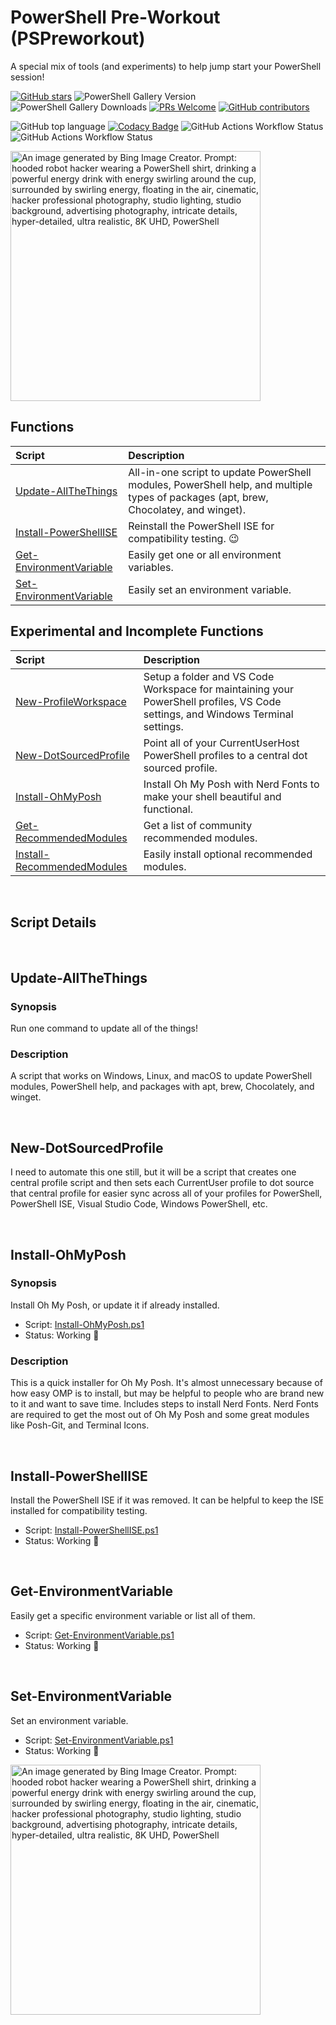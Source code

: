 <!-- markdownlint-disable first-line-heading -->
<!-- markdownlint-disable blanks-around-headings -->
<!-- markdownlint-disable no-inline-html -->
<a name='top'></a><div id='top' />
# PowerShell Pre-Workout (PSPreworkout)

A special mix of tools (and experiments) to help jump start your PowerShell session!

<!-- badges-start -->
[![GitHub stars](https://img.shields.io/github/stars/samerde/PSPreworkout?cacheSeconds=3600)](https://github.com/samerde/PSPreworkout/stargazers/)
![PowerShell Gallery Version](https://img.shields.io/powershellgallery/v/PSPreworkout?include_prereleases)
![PowerShell Gallery Downloads](https://img.shields.io/powershellgallery/dt/PSPreworkout)
[![PRs Welcome](https://img.shields.io/badge/PRs-welcome-brightgreen.svg?style=flat-square)](http://makeapullrequest.com)
[![GitHub contributors](https://img.shields.io/github/contributors/samerde/PSPreworkout.svg)](https://github.com/samerde/PSPreworkout/graphs/contributors/)

![GitHub top language](https://img.shields.io/github/languages/top/SamErde/PSPreworkout)
[![Codacy Badge](https://app.codacy.com/project/badge/Grade/ae92f0d929de494690e712b68fb3b52c)](https://app.codacy.com/gh/SamErde/PSPreworkout/dashboard?utm_source=gh&utm_medium=referral&utm_content=&utm_campaign=Badge_grade)
![GitHub Actions Workflow Status](https://img.shields.io/github/actions/workflow/status/SamErde/PSPreworkout/.github%2Fworkflows%2FBuild%20Module.yml)
![GitHub Actions Workflow Status](https://img.shields.io/github/actions/workflow/status/SamErde/PSPreworkout/.github%2Fworkflows%2FDeploy%20MkDocs.yml?label=MkDocs)
<!-- badges-end -->

<img src="https://raw.githubusercontent.com/SamErde/PSPreworkout/main/media/PSPreworkout-Animated-Logo-170.png" alt="An image generated by Bing Image Creator. Prompt: hooded robot hacker wearing a PowerShell shirt, drinking a powerful energy drink with energy swirling around the cup, surrounded by swirling energy, floating in the air, cinematic, hacker professional photography, studio lighting, studio background, advertising photography, intricate details, hyper-detailed, ultra realistic, 8K UHD, PowerShell" width="400" />

## Functions

  | Script | Description |
  | :---   | :---         |
  | [Update-AllTheThings](#updateallthethings) | All-in-one script to update PowerShell modules, PowerShell help, and multiple types of packages (apt, brew, Chocolatey, and winget). |
  | [Install-PowerShellISE](#installpowershellise) | Reinstall the PowerShell ISE for compatibility testing. :wink: |
  | [Get-EnvironmentVariable](#getenvironmentvariable) | Easily get one or all environment variables. |
  | [Set-EnvironmentVariable](#setenvironmentvariable) | Easily set an environment variable. |

## Experimental and Incomplete Functions

  | Script | Description |
  | :---   | :---         |
  | [New-ProfileWorkspace](#newprofileworkspace) | Setup a folder and VS Code Workspace for maintaining your PowerShell profiles, VS Code settings, and Windows Terminal settings. |
  | [New-DotSourcedProfile](#newdotsourcedprofile) | Point all of your CurrentUserHost PowerShell profiles to a central dot sourced profile. |
  | [Install-OhMyPosh](#installohmyposh) | Install Oh My Posh with Nerd Fonts to make your shell beautiful and functional. |
  | [Get-RecommendedModules](#getrecommendedmodules) | Get a list of community recommended modules. |
  | [Install-RecommendedModules](#installrecommendedmodules) | Easily install optional recommended modules. |

&nbsp;

## Script Details

&nbsp;

<a name="updateallthethings"></a><div id='updateallthethings' />
## Update-AllTheThings

### Synopsis

Run one command to update all of the things!

### Description

A script that works on Windows, Linux, and macOS to update PowerShell modules, PowerShell help, and packages with apt, brew, Chocolately, and winget.

&nbsp;

<a name="newdotsourcedprofile"></a><div id='newdotsourcedprofile' />
## New-DotSourcedProfile

I need to automate this one still, but it will be a script that creates one central profile script and then sets each CurrentUser profile to dot source that central profile for easier sync across all of your profiles for PowerShell, PowerShell ISE, Visual Studio Code, Windows PowerShell, etc.

&nbsp;

<a name='installohmyposh'></a><div id='installohmyposh' />
## Install-OhMyPosh

<!-- markdownlint-disable no-duplicate-heading -->
### Synopsis
<!-- markdownlint-enable no-duplicate-heading -->

Install Oh My Posh, or update it if already installed.

- Script: [Install-OhMyPosh.ps1](Install-OhMyPosh.ps1)
- Status: Working :runner:

<!-- markdownlint-disable no-duplicate-heading -->
### Description
<!-- markdownlint-enable no-duplicate-heading -->

This is a quick installer for Oh My Posh. It's almost unnecessary because of how easy OMP is to install, but may be helpful to people who are brand new to it and want to save time. Includes steps to install Nerd Fonts. Nerd Fonts are required to get the most out of Oh My Posh and some great modules like Posh-Git, and Terminal Icons.

&nbsp;

<a name="installpowershellise"></a><div id='installpowershellise' />
## Install-PowerShellISE

Install the PowerShell ISE if it was removed. It can be helpful to keep the ISE installed for compatibility testing.

- Script: [Install-PowerShellISE.ps1](Install-PowerShellISE.ps1)
- Status: Working :runner:

&nbsp;

<a name="getenvironmentvariable"></a><div id='getenvironmentvariable' />
## Get-EnvironmentVariable

Easily get a specific environment variable or list all of them.

- Script: [Get-EnvironmentVariable.ps1](Get-EnvironmentVariable.ps1)
- Status: Working :runner:

&nbsp;

<a name="setenvironmentvariable"></a><div id='setenvironmentvariable' />
## Set-EnvironmentVariable

Set an environment variable.

- Script: [Set-EnvironmentVariable.ps1](Set-EnvironmentVariable.ps1)
- Status: Working :runner:

<img src="https://raw.githubusercontent.com/SamErde/PSPreworkout/main/media/PSPreWorkout-Droid-1.jpg" alt="An image generated by Bing Image Creator. Prompt: hooded robot hacker wearing a PowerShell shirt, drinking a powerful energy drink with energy swirling around the cup, surrounded by swirling energy, floating in the air, cinematic, hacker professional photography, studio lighting, studio background, advertising photography, intricate details, hyper-detailed, ultra realistic, 8K UHD, PowerShell" width="400" />
